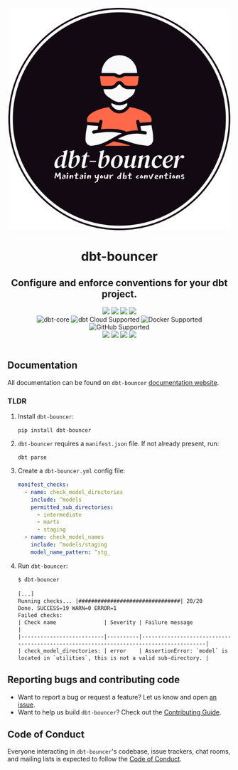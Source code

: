 <p align="center">
  <img src="https://github.com/godatadriven/dbt-bouncer/raw/main/docs/assets/logo.svg" alt="dbt-bouncer logo" width="500"/>
</p>


<h1 align="center">
  dbt-bouncer
</h1>
<h2 align="center">
  Configure and enforce conventions for your dbt project.
</h2>

<div align="center">
  <a>
	<img src="https://img.shields.io/github/release/godatadriven/dbt-bouncer.svg?logo=github">
  </a>
  <a>
	<img src="https://img.shields.io/badge/License-MIT-yellow.svg">
  </a>
  <a>
	<img src="https://img.shields.io/github/last-commit/godatadriven/dbt-bouncer/main">
  </a>
  <a>
	<img src="https://img.shields.io/github/commits-since/godatadriven/dbt-bouncer/latest">
  </a>
</div>

<div align="center">
  <a>
	<img alt="dbt-core" src="https://img.shields.io/badge/dbt--core%20-%3E%3D1.6-333?logo=dbt">
  </a>
  <a>
	<img alt="dbt Cloud Supported" src="https://img.shields.io/badge/dbt%20Cloud%20-Supported-ff694a?logo=dbt">
  </a>
  <a>
	<img alt="Docker Supported" src="https://img.shields.io/badge/Docker%20-Supported-0db7ed?logo=docker">
  </a>
  <a>
	<img alt="GitHub Supported" src="https://img.shields.io/badge/GitHub%20-Supported-333?logo=github">
  </a>
</div>

<div align="center">
  <a>
	<img src="https://github.com/godatadriven/dbt-bouncer/actions/workflows/merge_pipeline.yml/badge.svg">
  </a>
  <a>
	<img src="https://github.com/godatadriven/dbt-bouncer/actions/workflows/post_release_pipeline.yml/badge.svg">
  </a>
  <a>
	<img src="https://img.shields.io/badge/style-ruff-41B5BE?style=flat">
  </a>
  <a>
	<img src="https://www.aschey.tech/tokei/github/godatadriven/dbt-bouncer?category=code">
  </a>
</div>
<br/>

## Documentation

All documentation can be found on `dbt-bouncer` [documentation website](https://godatadriven.github.io/dbt-bouncer/).

### TLDR

1. Install `dbt-bouncer`:

    ```shell
    pip install dbt-bouncer
    ```

1. `dbt-bouncer` requires a `manifest.json` file. If not already present, run:

    ```shell
    dbt parse
    ```

1. Create a `dbt-bouncer.yml` config file:

    ```yml
    manifest_checks:
      - name: check_model_directories
        include: ^models
        permitted_sub_directories:
          - intermediate
          - marts
          - staging
      - name: check_model_names
        include: ^models/staging
        model_name_pattern: ^stg_
    ```

1. Run `dbt-bouncer`:

    ```
    $ dbt-bouncer

    [...]
    Running checks... |################################| 20/20
    Done. SUCCESS=19 WARN=0 ERROR=1
    Failed checks:
    | Check name               | Severity | Failure message                                                                       |
    |--------------------------|----------|---------------------------------------------------------------------------------------|
    | check_model_directories: | error    | AssertionError: `model` is located in `utilities`, this is not a valid sub-directory. |
    ```

## Reporting bugs and contributing code

- Want to report a bug or request a feature? Let us know and open [an issue](https://github.com/godatadriven/dbt-bouncer/issues/new/choose).
- Want to help us build `dbt-bouncer`? Check out the [Contributing Guide](https://github.com/godatadriven/dbt-bouncer/blob/HEAD/docs/CONTRIBUTING.md).

## Code of Conduct

Everyone interacting in `dbt-bouncer`'s codebase, issue trackers, chat rooms, and mailing lists is expected to follow the [Code of Conduct](./CODE_OF_CONDUCT.md).
